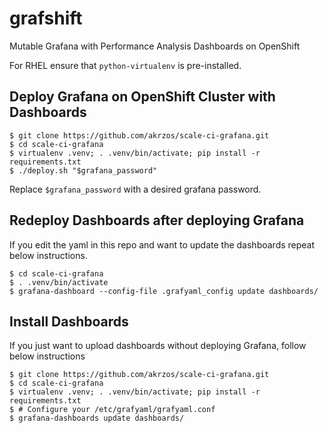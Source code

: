 # grafshift

Mutable Grafana with Performance Analysis Dashboards on OpenShift

For RHEL ensure that `python-virtualenv` is pre-installed.

## Deploy Grafana on OpenShift Cluster with Dashboards

```
$ git clone https://github.com/akrzos/scale-ci-grafana.git
$ cd scale-ci-grafana
$ virtualenv .venv; . .venv/bin/activate; pip install -r requirements.txt
$ ./deploy.sh "$grafana_password"
```

Replace `$grafana_password` with a desired grafana password.

## Redeploy Dashboards after deploying Grafana

If you edit the yaml in this repo and want to update the dashboards repeat below instructions.

```
$ cd scale-ci-grafana
$ . .venv/bin/activate
$ grafana-dashboard --config-file .grafyaml_config update dashboards/
```

## Install Dashboards

If you just want to upload dashboards without deploying Grafana, follow below instructions

```
$ git clone https://github.com/akrzos/scale-ci-grafana.git
$ cd scale-ci-grafana
$ virtualenv .venv; . .venv/bin/activate; pip install -r requirements.txt
$ # Configure your /etc/grafyaml/grafyaml.conf
$ grafana-dashboards update dashboards/
